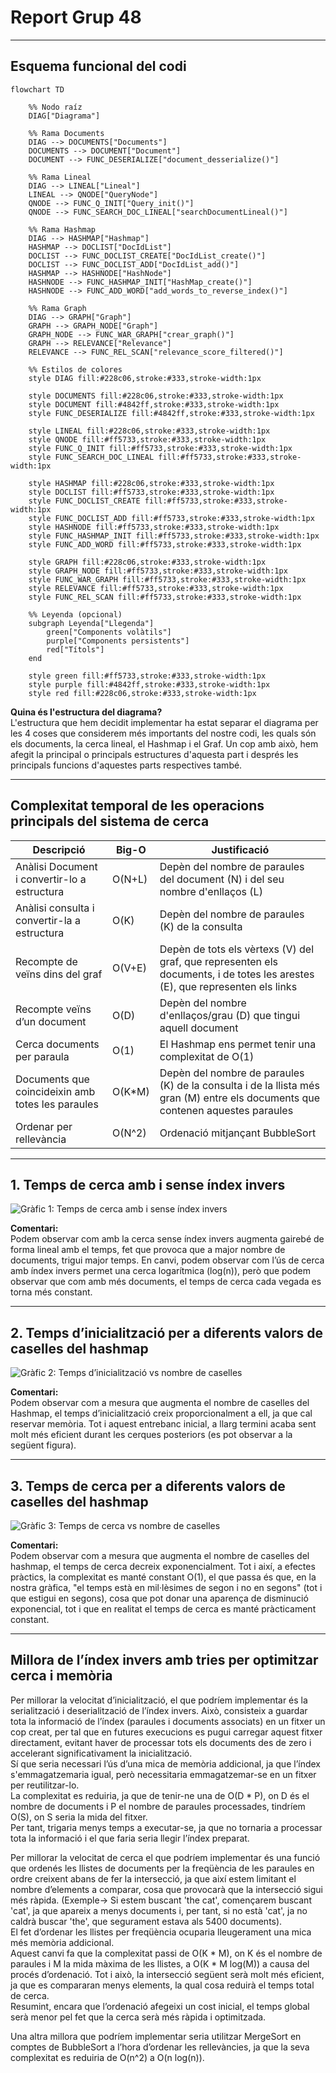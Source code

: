 # Report Grup 48

---

## Esquema funcional del codi

```mermaid
flowchart TD

    %% Nodo raíz
    DIAG["Diagrama"] 

    %% Rama Documents
    DIAG --> DOCUMENTS["Documents"]
    DOCUMENTS --> DOCUMENT["Document"]
    DOCUMENT --> FUNC_DESERIALIZE["document_desserialize()"]

    %% Rama Lineal
    DIAG --> LINEAL["Lineal"]
    LINEAL --> QNODE["QueryNode"]
    QNODE --> FUNC_Q_INIT["Query_init()"]
    QNODE --> FUNC_SEARCH_DOC_LINEAL["searchDocumentLineal()"]

    %% Rama Hashmap
    DIAG --> HASHMAP["Hashmap"]
    HASHMAP --> DOCLIST["DocIdList"]
    DOCLIST --> FUNC_DOCLIST_CREATE["DocIdList_create()"]
    DOCLIST --> FUNC_DOCLIST_ADD["DocIdList_add()"]
    HASHMAP --> HASHNODE["HashNode"]
    HASHNODE --> FUNC_HASHMAP_INIT["HashMap_create()"]
    HASHNODE --> FUNC_ADD_WORD["add_words_to_reverse_index()"]

    %% Rama Graph
    DIAG --> GRAPH["Graph"]
    GRAPH --> GRAPH_NODE["Graph"]
    GRAPH_NODE --> FUNC_WAR_GRAPH["crear_graph()"]
    GRAPH --> RELEVANCE["Relevance"]
    RELEVANCE --> FUNC_REL_SCAN["relevance_score_filtered()"]

    %% Estilos de colores
    style DIAG fill:#228c06,stroke:#333,stroke-width:1px

    style DOCUMENTS fill:#228c06,stroke:#333,stroke-width:1px
    style DOCUMENT fill:#4842ff,stroke:#333,stroke-width:1px
    style FUNC_DESERIALIZE fill:#4842ff,stroke:#333,stroke-width:1px

    style LINEAL fill:#228c06,stroke:#333,stroke-width:1px
    style QNODE fill:#ff5733,stroke:#333,stroke-width:1px
    style FUNC_Q_INIT fill:#ff5733,stroke:#333,stroke-width:1px
    style FUNC_SEARCH_DOC_LINEAL fill:#ff5733,stroke:#333,stroke-width:1px

    style HASHMAP fill:#228c06,stroke:#333,stroke-width:1px
    style DOCLIST fill:#ff5733,stroke:#333,stroke-width:1px
    style FUNC_DOCLIST_CREATE fill:#ff5733,stroke:#333,stroke-width:1px
    style FUNC_DOCLIST_ADD fill:#ff5733,stroke:#333,stroke-width:1px
    style HASHNODE fill:#ff5733,stroke:#333,stroke-width:1px
    style FUNC_HASHMAP_INIT fill:#ff5733,stroke:#333,stroke-width:1px
    style FUNC_ADD_WORD fill:#ff5733,stroke:#333,stroke-width:1px

    style GRAPH fill:#228c06,stroke:#333,stroke-width:1px
    style GRAPH_NODE fill:#ff5733,stroke:#333,stroke-width:1px
    style FUNC_WAR_GRAPH fill:#ff5733,stroke:#333,stroke-width:1px
    style RELEVANCE fill:#ff5733,stroke:#333,stroke-width:1px
    style FUNC_REL_SCAN fill:#ff5733,stroke:#333,stroke-width:1px

    %% Leyenda (opcional)
    subgraph Leyenda["Llegenda"]
        green["Components volàtils"] 
        purple["Components persistents"]
        red["Títols"]
    end

    style green fill:#ff5733,stroke:#333,stroke-width:1px
    style purple fill:#4842ff,stroke:#333,stroke-width:1px
    style red fill:#228c06,stroke:#333,stroke-width:1px
```
**Quina és l'estructura del diagrama?**  
L'estructura que hem decidit implementar ha estat separar el diagrama per les 4 coses que considerem més importants del nostre codi, les quals són els documents, la cerca lineal, el Hashmap i el Graf. Un cop amb això, hem afegit la principal o principals estructures d'aquesta part i després les principals funcions d'aquestes parts respectives també.

---

## Complexitat temporal de les operacions principals del sistema de cerca

| Descripció                                        | Big-O     | Justificació                         |
| ------------------------------------------------- | --------- | ------------------------------------ |
| Anàlisi Document i convertir-lo a estructura      | O(N+L)    | Depèn del nombre de paraules del document (N) i del seu nombre d'enllaços (L)                |
| Anàlisi consulta i convertir-la a estructura      | O(K)      | Depèn del nombre de paraules (K) de la consulta                   |
| Recompte de veïns dins del graf                   | O(V+E)    | Depèn de tots els vèrtexs (V) del graf, que representen els documents, i de totes les arestes (E), que representen els links             |
| Recompte veïns d’un document                      | O(D)      | Depèn del nombre d'enllaços/grau (D) que tingui aquell document              |
| Cerca documents per paraula                       | O(1)      | El Hashmap ens permet tenir una complexitat de O(1)                        |
| Documents que coincideixin amb totes les paraules | O(K*M)    | Depèn del nombre de paraules (K) de la consulta i de la llista més gran (M) entre els documents que contenen aquestes paraules|
| Ordenar per rellevància                           | O(N^2) | Ordenació mitjançant BubbleSort     |

---

## 1. Temps de cerca amb i sense índex invers

![Gràfic 1: Temps de cerca amb i sense índex invers](https://drive.google.com/uc?export=view&id=1-nnZxgWzq5M7Nnk1mxhtrkh_kmYcjx4M)

**Comentari:**  
Podem observar com amb la cerca sense índex invers augmenta gairebé de forma lineal amb el temps, fet que provoca que a major nombre de documents, trigui major temps. En canvi, podem observar com l’ús de cerca amb índex invers permet una cerca logarítmica (log(n)), però que podem observar que com amb més documents, el temps de cerca cada vegada es torna més constant.

---

## 2. Temps d’inicialització per a diferents valors de caselles del hashmap

![Gràfic 2: Temps d’inicialització vs nombre de caselles](https://drive.google.com/uc?export=view&id=180XVHp-k4Zo1ieeMaP5tSrmLf6hvqEh5)

**Comentari:**  
Podem observar com a mesura que augmenta el nombre de caselles del Hashmap, el temps d’inicialització creix proporcionalment a ell, ja que cal reservar memòria. Tot i aquest entrebanc inicial, a llarg termini acaba sent molt més eficient durant les cerques posteriors (es pot observar a la següent figura).

---

## 3. Temps de cerca per a diferents valors de caselles del hashmap

![Gràfic 3: Temps de cerca vs nombre de caselles](https://drive.google.com/uc?export=view&id=12AeehTUgt93_NVf81s77DF1RrtJEpMoU)

**Comentari:**  
Podem observar com a mesura que augmenta el nombre de caselles del hashmap, el temps de cerca decreix exponencialment. Tot i així, a efectes pràctics, la complexitat es manté constant O(1), el que passa és que, en la nostra gràfica, "el temps està en mil·lèsimes de segon i no en segons" (tot i que estigui en segons), cosa que pot donar una aparença de disminució exponencial, tot i que en realitat el temps de cerca es manté pràcticament constant.

---

## Millora de l’índex invers amb tries per optimitzar cerca i memòria

Per millorar la velocitat d’inicialització, el que podríem implementar és la serialització i deserialització de l’índex invers. Això, consisteix a guardar tota la informació de l’índex (paraules i documents associats) en un fitxer un cop creat, per tal que en futures execucions es pugui carregar aquest fitxer directament, evitant haver de processar tots els documents des de zero i accelerant significativament la inicialització.  
Sí que seria necessari l’ús d’una mica de memòria addicional, ja que l’índex s'emmagatzemaria igual, però necessitaria emmagatzemar-se en un fitxer per reutilitzar-lo.  
La complexitat es reduiria, ja que de tenir-ne una de O(D * P), on D és el nombre de documents i P el nombre de paraules processades, tindríem O(S), on S seria la mida del fitxer.  
Per tant, trigaria menys temps a executar-se, ja que no tornaria a processar tota la informació i el que faria seria llegir l’índex preparat.

Per millorar la velocitat de cerca el que podríem implementar és una funció que ordenés les llistes de documents per la freqüència de les paraules en ordre creixent abans de fer la intersecció, ja que així estem limitant el nombre d’elements a comparar, cosa que provocarà que la intersecció sigui més ràpida. (Exemple→ Si estem buscant 'the cat', començarem buscant 'cat', ja que apareix a menys documents i, per tant, si no està 'cat', ja no caldrà buscar 'the', que segurament estava als 5400 documents).  
El fet d’ordenar les llistes per freqüència ocuparia lleugerament una mica més memòria addicional.  
Aquest canvi fa que la complexitat passi de O(K * M), on K és el nombre de paraules i M la mida màxima de les llistes, a O(K * M log(M)) a causa del procés d’ordenació. Tot i això, la intersecció següent serà molt més eficient, ja que es compararan menys elements, la qual cosa reduirà el temps total de cerca.  
Resumint, encara que l’ordenació afegeixi un cost inicial, el temps global serà menor pel fet que la cerca serà més ràpida i optimitzada.

Una altra millora que podríem implementar seria utilitzar MergeSort en comptes de BubbleSort a l’hora d’ordenar les rellevàncies, ja que la seva complexitat es reduiria de O(n^2) a O(n log(n)).
